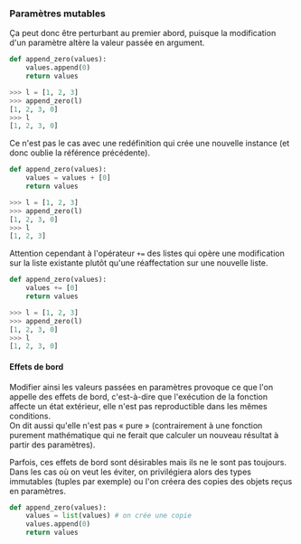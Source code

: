 ### Paramètres mutables

Ça peut donc être perturbant au premier abord, puisque la modification d'un paramètre altère la valeur passée en argument.

```python
def append_zero(values):
    values.append(0)
    return values
```

```python
>>> l = [1, 2, 3]
>>> append_zero(l)
[1, 2, 3, 0]
>>> l
[1, 2, 3, 0]
```

Ce n'est pas le cas avec une redéfinition qui crée une nouvelle instance (et donc oublie la référence précédente).

```python
def append_zero(values):
    values = values + [0]
    return values
```

```python
>>> l = [1, 2, 3]
>>> append_zero(l)
[1, 2, 3, 0]
>>> l
[1, 2, 3]
```

Attention cependant à l'opérateur `+=` des listes qui opère une modification sur la liste existante plutôt qu'une réaffectation sur une nouvelle liste.

```python
def append_zero(values):
    values += [0]
    return values
```

```python
>>> l = [1, 2, 3]
>>> append_zero(l)
[1, 2, 3, 0]
>>> l
[1, 2, 3, 0]
```

#### Effets de bord

Modifier ainsi les valeurs passées en paramètres provoque ce que l'on appelle des effets de bord, c'est-à-dire que l'exécution de la fonction affecte un état extérieur, elle n'est pas reproductible dans les mêmes conditions.  
On dit aussi qu'elle n'est pas « pure » (contrairement à une fonction purement mathématique qui ne ferait que calculer un nouveau résultat à partir des paramètres).

Parfois, ces effets de bord sont désirables mais ils ne le sont pas toujours.
Dans les cas où on veut les éviter, on privilégiera alors des types immutables (tuples par exemple) ou l'on créera des copies des objets reçus en paramètres.

```python
def append_zero(values):
    values = list(values) # on crée une copie
    values.append(0)
    return values
```
